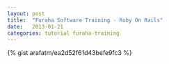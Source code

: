 ```yaml
---
layout: post
title:  "Furaha Software Training - Ruby On Rails"
date:   2013-01-21
categories: tutorial furaha-training
---
```


{% gist arafatm/ea2d52f61d43befe9fc3 %}